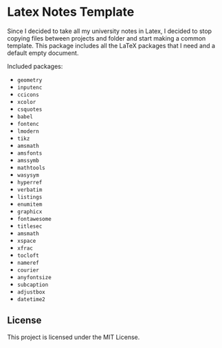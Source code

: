 # Latex Notes Template

Since I decided to take all my university notes in Latex, I decided to stop copying files between projects and folder and start making a common template.
This package includes all the LaTeX packages that I need and a default empty document.

Included packages:

- `geometry`
- `inputenc`
- `ccicons`
- `xcolor`
- `csquotes`
- `babel`
- `fontenc`
- `lmodern`
- `tikz`
- `amsmath`
- `amsfonts`
- `amssymb`
- `mathtools`
- `wasysym`
- `hyperref`
- `verbatim`
- `listings`
- `enumitem`
- `graphicx`
- `fontawesome`
- `titlesec`
- `amsmath`
- `xspace`
- `xfrac`
- `tocloft`
- `nameref`
- `courier`
- `anyfontsize`
- `subcaption`
- `adjustbox`
- `datetime2`

## License

This project is licensed under the MIT License.
